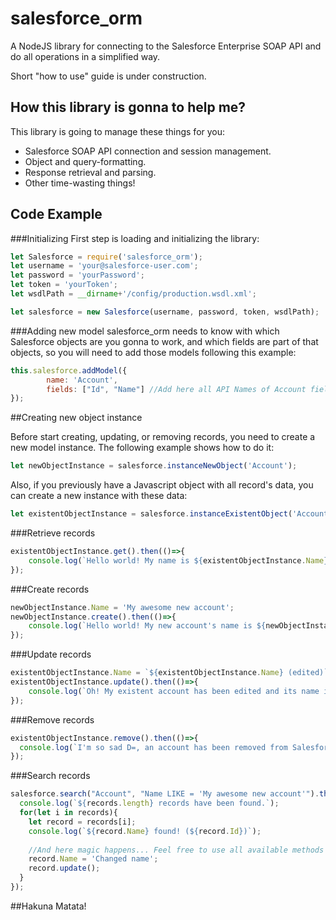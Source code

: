 # salesforce_orm
A NodeJS library for connecting to the Salesforce Enterprise SOAP API and do all operations in a simplified way.

Short "how to use" guide is under construction.

## How this library is gonna to help me?

This library is going to manage these things for you:
* Salesforce SOAP API connection and session management.
* Object and query-formatting.
* Response retrieval and parsing.
* Other time-wasting things!

## Code Example

###Initializing
First step is loading and initializing the library:

```javascript
let Salesforce = require('salesforce_orm');
let username = 'your@salesforce-user.com';
let password = 'yourPassword';
let token = 'yourToken';
let wsdlPath = __dirname+'/config/production.wsdl.xml';

let salesforce = new Salesforce(username, password, token, wsdlPath);
```

###Adding new model
salesforce_orm needs to know with which Salesforce objects are you gonna to work, and which fields are part of that objects, so you will need to add those models following this example:

```javascript
this.salesforce.addModel({
		name: 'Account',
		fields: ["Id", "Name"] //Add here all API Names of Account fields
});
```

##Creating new object instance

Before start creating, updating, or removing records, you need to create a new model instance. The following example shows how to do it:

```javascript
let newObjectInstance = salesforce.instanceNewObject('Account');
```
Also, if you previously have a Javascript object with all record's data, you can create a new instance with these data:

```javascript
let existentObjectInstance = salesforce.instanceExistentObject('Account',{Id: '1234567890123456'}); //Here you can pass any model's properties
```

###Retrieve records
```javascript
existentObjectInstance.get().then(()=>{
	console.log(`Hello world! My name is ${existentObjectInstance.Name}`);
});
```

###Create records
```javascript
newObjectInstance.Name = 'My awesome new account';
newObjectInstance.create().then(()=>{
	console.log(`Hello world! My new account's name is ${newObjectInstance.Name}`);
});
```

###Update records
```javascript
existentObjectInstance.Name = `${existentObjectInstance.Name} (edited)`;
existentObjectInstance.update().then(()=>{
	console.log(`Oh! My existent account has been edited and its name is now ${existentObjectInstance.Name}`);
});
```
###Remove records
```javascript
existentObjectInstance.remove().then(()=>{
  console.log(`I'm so sad D=, an account has been removed from Salesforce.`);
});
```

###Search records
```javascript
salesforce.search("Account", "Name LIKE = 'My awesome new account'").then((records)=>{
  console.log(`${records.length} records have been found.`);
  for(let i in records){
    let record = records[i];
    console.log(`${record.Name} found! (${record.Id})`);
    
    //And here magic happens... Feel free to use all available methods (as delete or update) with these results...
    record.Name = 'Changed name';
    record.update();
  }
});
```

##Hakuna Matata!

